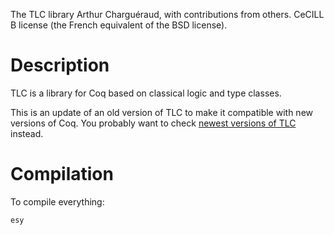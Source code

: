 The TLC library
Arthur Charguéraud, with contributions from others.
CeCILL B license (the French equivalent of the BSD license).

# Description

TLC is a library for Coq based on classical logic and type classes.

This is an update of an old version of TLC to make it compatible with new versions of Coq.
You probably want to check [newest versions of TLC](https://github.com/charguer/tlc) instead.

# Compilation

To compile everything:
```
esy
```

